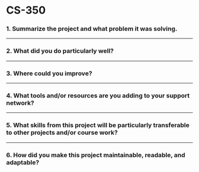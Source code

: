 # CS-350

### 1. Summarize the project and what problem it was solving.

----
### 2. What did you do particularly well?

----
### 3. Where could you improve?

----
### 4. What tools and/or resources are you adding to your support network?

----
### 5. What skills from this project will be particularly transferable to other projects and/or course work?

----
### 6. How did you make this project maintainable, readable, and adaptable?
